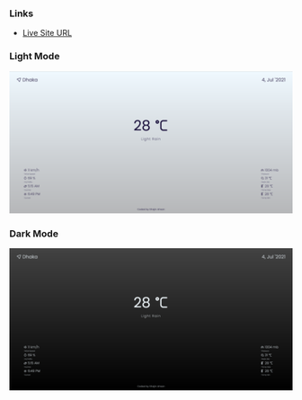 ### Links

- [Live Site URL](https://shajin-weather.netlify.app/)

### Light Mode

![](./assets/images/Screenshot_Light.png)

### Dark Mode

![](./assets/images/Screenshot_Dark.png)
